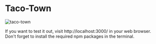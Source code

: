 # Taco-Town

![taco-town](https://github.com/FatmaYgn/Taco-Town/assets/152922589/8584e482-11d6-415c-8936-9f16955e0ce0)

If you want to test it out, visit http://localhost:3000/ in your web browser. Don't forget to install the required npm packages in the terminal.
